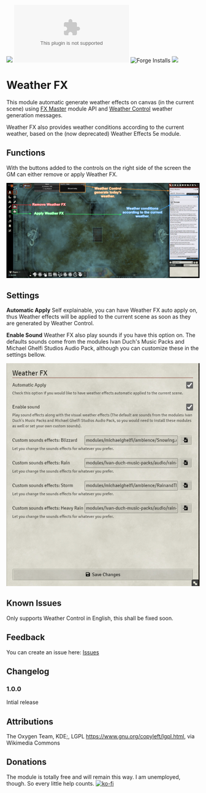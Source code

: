 <!--- Downloads @ Latest Badge -->
<!--- replace <user>/<repo> with your username/repository -->
<!--- Forge Bazaar Install % Badge -->
<!--- replace <your-module-name> with the `name` in your manifest -->
![](https://img.shields.io/badge/Foundry-v10-informational) ![Latest Release Download Count](https://img.shields.io/github/downloads/paulo-roger/weatherfx/latest/module.zip) ![Forge Installs](https://img.shields.io/badge/dynamic/json?label=Forge%20Installs&query=package.installs&suffix=%25&url=https%3A%2F%2Fforge-vtt.com%2Fapi%2Fbazaar%2Fpackage%2Fweatherfx&colorB=4aa94a) ![](https://dcbadge.vercel.app/api/shield/219289132235489280?style=flat)

# Weather FX
This module automatic generate weather effects on canvas (in the current scene) using [FX Master](https://foundryvtt.com/packages/fxmaster) module API and [Weather Control](https://foundryvtt.com/packages/weather-control) weather generation messages.

Weather FX also provides weather conditions according to the current weather, based on the (now deprecated) Weather Effects 5e module.

## Functions
With the buttons added to the controls on the right side of the screen the GM can either remove or apply Weather FX.

![functions](./readme/functions.png)

## Settings
**Automatic Apply**
Self explainable, you can have Weather FX auto apply on, thus Weather effects will be applied to the current scene as soon as they are generated by Weather Control.

**Enable Sound**
Weather FX also play sounds if you have this option on. The defaults sounds come from the modules Ivan Duch's Music Packs and Michael Ghelfi Studios Audio Pack, although you can customize these in the settings bellow.

![settings](readme/settings.png)

## Known Issues
Only supports Weather Control in English, this shall be fixed soon.

## Feedback
You can create an issue here: [Issues](/issues)

## Changelog
### 1.0.0
Intial release

## Attributions
The Oxygen Team, KDE;, LGPL <https://www.gnu.org/copyleft/lgpl.html>, via Wikimedia Commons

## Donations
The module is totally free and will remain this way.
I am unemployed, though. So every little help counts.
[![ko-fi](https://ko-fi.com/img/githubbutton_sm.svg)](https://ko-fi.com/J3J0EPXAR)